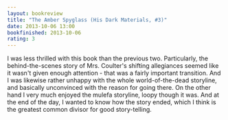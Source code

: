 ```yaml
---
layout: bookreview
title: "The Amber Spyglass (His Dark Materials, #3)"
date: 2013-10-06 13:00
bookfinished: 2013-10-06
rating: 3
---
```


I was less thrilled with this book than the previous two.  Particularly, the behind-the-scenes story of Mrs. Coulter's shifting allegiances seemed like it wasn't given enough attention - that was a fairly important transition.  And I was likewise rather unhappy with the whole world-of-the-dead storyline, and basically unconvinced with the reason for going there.  On the other hand I very much enjoyed the mulefa storyline, loopy though it was.  And at the end of the day, I wanted to know how the story ended, which I think is the greatest common divisor for good story-telling.
